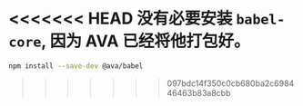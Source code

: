<<<<<<< HEAD
没有必要安装 `babel-core`, 因为 AVA 已经将他打包好。
=======
```sh
npm install --save-dev @ava/babel
```
>>>>>>> 097bdc14f350c0cb680ba2c698446463b83a8cbb
